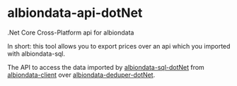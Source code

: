 # albiondata-api-dotNet
.Net Core Cross-Platform api for albiondata

In short: this tool allows you to export prices over an api which you imported with albiondata-sql.

The API to access the data imported by [albiondata-sql-dotNet](https://github.com/ao-data/albiondata-sql-dotnet) from [albiondata-client](https://github.com/ao-data/albiondata-client) over [albiondata-deduper-dotNet](https://github.com/ao-data/albiondata-deduper-dotnet/).

